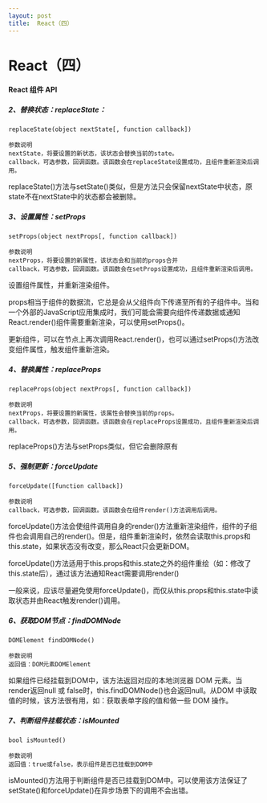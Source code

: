 ```yaml
---
layout: post
title:  React（四）
---
```




# React（四）


#### React 组件 API

##### 2、替换状态：replaceState：

```
replaceState(object nextState[, function callback])

参数说明
nextState，将要设置的新状态，该状态会替换当前的state。
callback，可选参数，回调函数。该函数会在replaceState设置成功，且组件重新渲染后调用。
```

replaceState()方法与setState()类似，但是方法只会保留nextState中状态，原state不在nextState中的状态都会被删除。

##### 3、设置属性：setProps

```
setProps(object nextProps[, function callback])

参数说明
nextProps，将要设置的新属性，该状态会和当前的props合并
callback，可选参数，回调函数。该函数会在setProps设置成功，且组件重新渲染后调用。
```

设置组件属性，并重新渲染组件。

props相当于组件的数据流，它总是会从父组件向下传递至所有的子组件中。当和一个外部的JavaScript应用集成时，我们可能会需要向组件传递数据或通知React.render()组件需要重新渲染，可以使用setProps()。

更新组件，可以在节点上再次调用React.render()，也可以通过setProps()方法改变组件属性，触发组件重新渲染。



##### 4、替换属性：replaceProps

```
replaceProps(object nextProps[, function callback])

参数说明
nextProps，将要设置的新属性，该属性会替换当前的props。
callback，可选参数，回调函数。该函数会在replaceProps设置成功，且组件重新渲染后调用。
```

replaceProps()方法与setProps类似，但它会删除原有

##### 5、强制更新：forceUpdate

```
forceUpdate([function callback])

参数说明
callback，可选参数，回调函数。该函数会在组件render()方法调用后调用。
```

forceUpdate()方法会使组件调用自身的render()方法重新渲染组件，组件的子组件也会调用自己的render()。但是，组件重新渲染时，依然会读取this.props和this.state，如果状态没有改变，那么React只会更新DOM。

forceUpdate()方法适用于this.props和this.state之外的组件重绘（如：修改了this.state后），通过该方法通知React需要调用render()

一般来说，应该尽量避免使用forceUpdate()，而仅从this.props和this.state中读取状态并由React触发render()调用。

##### 6、获取DOM节点：findDOMNode

```
DOMElement findDOMNode()

参数说明
返回值：DOM元素DOMElement
```

如果组件已经挂载到DOM中，该方法返回对应的本地浏览器 DOM 元素。当render返回null 或 false时，this.findDOMNode()也会返回null。从DOM 中读取值的时候，该方法很有用，如：获取表单字段的值和做一些 DOM 操作。


##### 7、判断组件挂载状态：isMounted

```
bool isMounted()

参数说明
返回值：true或false，表示组件是否已挂载到DOM中
```

isMounted()方法用于判断组件是否已挂载到DOM中。可以使用该方法保证了setState()和forceUpdate()在异步场景下的调用不会出错。
